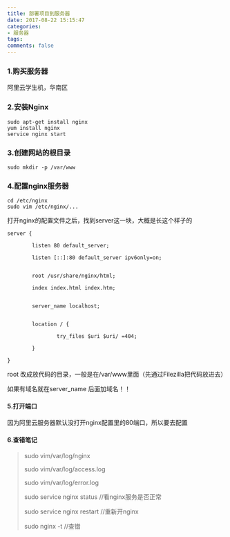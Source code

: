 ```yaml
---
title: 部署项目到服务器
date: 2017-08-22 15:15:47
categories:
- 服务器
tags:
comments: false
---
```


### 1.购买服务器
阿里云学生机，华南区

### 2.安装Nginx

```
sudo apt-get install nginx
yum install nginx
service nginx start
```

### 3.创建网站的根目录

```
sudo mkdir -p /var/www
```

### 4.配置nginx服务器

```
cd /etc/nginx
sudo vim /etc/nginx/...
```

打开nginx的配置文件之后，找到server这一块，大概是长这个样子的


```
server {

        listen 80 default_server;

        listen [::]:80 default_server ipv6only=on;


        root /usr/share/nginx/html;

        index index.html index.htm;


        server_name localhost;


        location / {

                try_files $uri $uri/ =404;

        }

}
```

root 改成放代码的目录，一般是在/var/www里面（先通过Filezilla把代码放进去）

如果有域名就在server_name 后面加域名！！

#### 5.打开端口
因为阿里云服务器默认没打开nginx配置里的80端口，所以要去配置



#### 6.查错笔记
> sudo vim/var/log/nginx
> 
> sudo vim/var/log/access.log
> 
> sudo vim/var/log/error.log
> 
> sudo service nginx status //看nginx服务是否正常
> 
> sudo service nginx restart //重新开nginx
> 
> sudo nginx -t //查错

